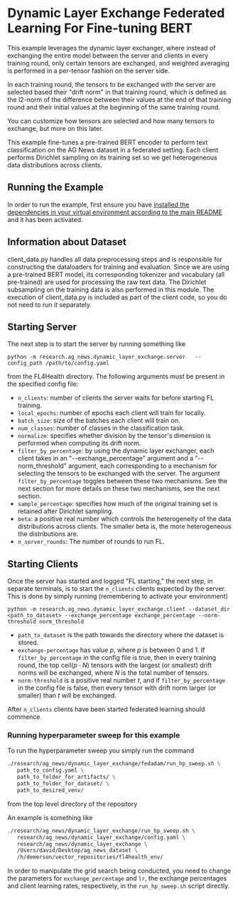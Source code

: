 # Dynamic Layer Exchange Federated Learning For Fine-tuning BERT
This example leverages the dynamic layer exchanger, where instead of exchanging the entire model between the server and clients in every training round,
only certain tensors are exchanged, and weighted averaging is performed in a per-tensor fashion on the server side.

In each training round, the tensors to be exchanged with the server are selected based their "drift norm" in that training round, which is defined as the l2-norm of the difference between their values at the end of that training round and their initial values at the beginning of the same training round.

You can customize how tensors are selected and how many tensors to exchange, but more on this later.

This example fine-tunes a pre-trained BERT encoder to perform text classification on the AG News dataset in a federated setting.
Each client performs Dirichlet sampling on its training set so we get heterogeneous data distributions across clients.

## Running the Example
In order to run the example, first ensure you have [installed the dependencies in your virtual environment according to the main README](/README.md#development-requirements) and it has been activated.

## Information about Dataset
client_data.py handles all data preprocessing steps and is responsible for constructing the dataloaders for training and evaluation.
Since we are using a pre-trained BERT model, its corresponding tokenizer and vocabulary (all pre-trained) are used for processing
the raw text data. The Dirichlet subsampling on the training data is also performed in this module. The execution of client_data.py is included
as part of the client code, so you do not need to run it separately.

## Starting Server

The next step is to start the server by running something like
```
python -m research.ag_news.dynamic_layer_exchange.server   --config_path /path/to/config.yaml
```
from the FL4Health directory. The following arguments must be present in the specified config file:
* `n_clients`: number of clients the server waits for before starting FL training.
* `local_epochs`: number of epochs each client will train for locally.
* `batch_size`: size of the batches each client will train on.
* `num_classes`: number of classes in the classification task.
* `normalize`: specifies whether division by the tensor's dimension is performed when computing its drift norm.
* `filter_by_percentage`: by using the dynamic layer exchanger, each client takes in an "--exchange_percentage" argument and a "--norm_threshold" argument, each corresponding to a mechanism for selecting the tensors to be exchanged with the server. The argument `filter_by_percentage` toggles between these two mechanisms. See the next section for more details on these two mechanisms, see the next section.
* `sample_percentage`: specifies how much of the original training set is retained after Dirichlet sampling.
* `beta`: a positive real number which controls the heterogeneity of the data distributions across clients. The smaller beta is, the more heterogeneous the distributions are.
* `n_server_rounds`: The number of rounds to run FL.

## Starting Clients

Once the server has started and logged "FL starting," the next step, in separate terminals, is to start the `n_clients`
clients expected by the server. This is done by simply running (remembering to activate your environment)
```
python -m research.ag_news.dynamic_layer_exchange.client --dataset_dir <path_to_dataset> --exchange_percentage exchange_percentage --norm-threshold norm_threshold
```
* `path_to_dataset` is the path towards the directory where the dataset is stored.
* `exchange-percentage` has value $p$, where $p$ is between 0 and 1. If `filter_by_percentage` in the config file is true, then in every training round, the top ceil($p \cdot N$) tensors with the largest (or smallest) drift norms will be exchanged, where $N$ is the total number of tensors.
* `norm-threshold` is a positive real number $t$, and if `filter_by_percentage` in the config file is false, then every tensor with drift norm larger (or smaller) than $t$ will be exchanged.

After `n_clients` clients have been started federated learning should commence.

### Running hyperparameter sweep for this example

To run the hyperparameter sweep you simply run the command

```bash
./research/ag_news/dynamic_layer_exchange/fedadam/run_hp_sweep.sh \
   path_to_config.yaml \
   path_to_folder_for_artifacts/ \
   path_to_folder_for_dataset/ \
   path_to_desired_venv/
```

from the top level directory of the repository

An example is something like
``` bash
./research/ag_news/dynamic_layer_exchange/run_hp_sweep.sh \
   research/ag_news/dynamic_layer_exchange/config.yaml \
   research/ag_news/dynamic_layer_exchange \
   /Users/david/Desktop/ag_news_dataset \
   /h/demerson/vector_repositories/fl4health_env/
```

In order to manipulate the grid search being conducted, you need to change the parameters for `exchange_percentage` and `lr`, the exchange percentages and client learning rates, respectively, in the `run_hp_sweep.sh` script directly.
